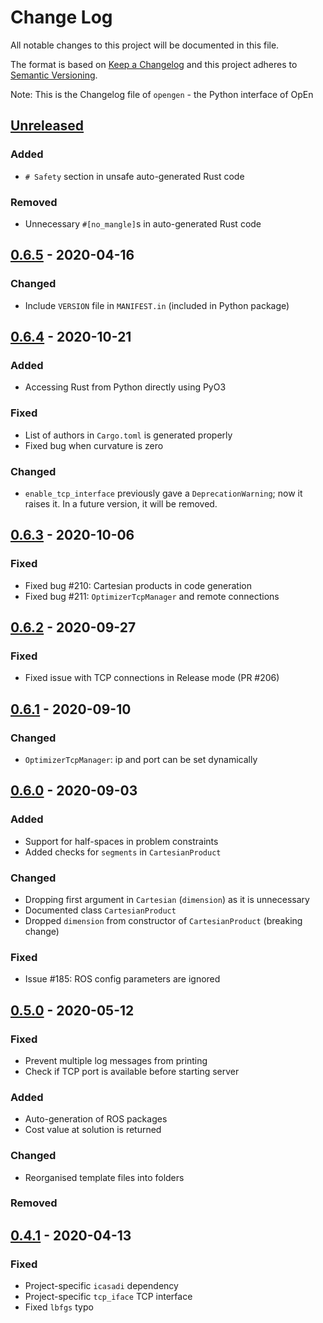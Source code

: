 # Change Log

All notable changes to this project will be documented in this file.

The format is based on [Keep a Changelog](http://keepachangelog.com/)
and this project adheres to [Semantic Versioning](http://semver.org/).

Note: This is the Changelog file of `opengen` - the Python interface of OpEn

## [Unreleased]

### Added

* `# Safety` section in unsafe auto-generated Rust code

### Removed 

* Unnecessary `#[no_mangle]`s in auto-generated Rust code


## [0.6.5] - 2020-04-16

### Changed

* Include `VERSION` file in `MANIFEST.in` (included in Python package)


## [0.6.4] - 2020-10-21

### Added

* Accessing Rust from Python directly using PyO3 

### Fixed

* List of authors in `Cargo.toml` is generated properly
* Fixed bug when curvature is zero

### Changed

* `enable_tcp_interface` previously gave a `DeprecationWarning`; now it raises it. In a future version, it will be removed. 


## [0.6.3] - 2020-10-06

### Fixed

* Fixed bug #210: Cartesian products in code generation
* Fixed bug #211: `OptimizerTcpManager` and remote connections


## [0.6.2] - 2020-09-27

### Fixed

* Fixed issue with TCP connections in Release mode (PR #206)


## [0.6.1] - 2020-09-10

### Changed

* `OptimizerTcpManager`: ip and port can be set dynamically


## [0.6.0] - 2020-09-03

### Added 

* Support for half-spaces in problem constraints
* Added checks for `segments` in `CartesianProduct`

### Changed

* Dropping first argument in `Cartesian` (`dimension`) as it is unnecessary
* Documented class `CartesianProduct`
* Dropped `dimension` from constructor of `CartesianProduct` (breaking change)

### Fixed

* Issue #185: ROS config parameters are ignored



## [0.5.0] - 2020-05-12


### Fixed

* Prevent multiple log messages from printing
* Check if TCP port is available before starting server 

### Added

* Auto-generation of ROS packages
* Cost value at solution is returned

### Changed

* Reorganised template files into folders

### Removed


## [0.4.1] - 2020-04-13

### Fixed

* Project-specific `icasadi` dependency
* Project-specific `tcp_iface` TCP interface
* Fixed `lbfgs` typo

[Unreleased]: https://github.com/alphaville/optimization-engine/compare/master...opengen-0.6.5
[0.6.5]: https://github.com/alphaville/optimization-engine/compare/opengen-0.6.4...opengen-0.6.5
[0.6.4]: https://github.com/alphaville/optimization-engine/compare/opengen-0.6.3...opengen-0.6.4
[0.6.3]: https://github.com/alphaville/optimization-engine/compare/opengen-0.6.2...opengen-0.6.3
[0.6.2]: https://github.com/alphaville/optimization-engine/compare/opengen-0.6.1...opengen-0.6.2
[0.6.1]: https://github.com/alphaville/optimization-engine/compare/opengen-v0.6.0...opengen-0.6.1
[0.6.0]: https://github.com/alphaville/optimization-engine/compare/opengen-v0.5.0...opengen-0.6.0
[0.5.0]: https://github.com/alphaville/optimization-engine/compare/opengen-0.4.1...opengen-v0.5.0
[0.4.1]: https://github.com/alphaville/optimization-engine/compare/opengen-0.4.1...master
